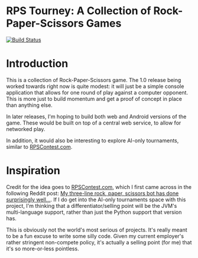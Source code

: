 RPS Tourney: A Collection of Rock-Paper-Scissors Games
======================================================

[![Build Status](https://justdavis.com/jenkins/buildStatus/icon?job=rps-tourney)](https://justdavis.com/jenkins/job/rps-tourney/)

# Introduction

This is a collection of Rock-Paper-Scissors game. The 1.0 release being worked towards right now is quite modest: it will just be a simple console application that allows for one round of play against a computer opponent. This is more just to build momentum and get a proof of concept in place than anything else.

In later releases, I'm hoping to build both web and Android versions of the game. These would be built on top of a central web service, to allow for networked play.

In addition, it would also be interesting to explore AI-only tournaments, similar to [RPSContest.com](http://www.rpscontest.com/).


# Inspiration

Credit for the idea goes to [RPSContest.com](http://www.rpscontest.com/), which I first came across in the following Reddit post: [My three-line rock, paper, scissors bot has done surprisingly well...](http://www.reddit.com/r/programming/comments/1nj3z6/my_threeline_rock_paper_scissors_bot_has_done/). If I do get into the AI-only tournaments space with this project, I'm thinking that a differentiator/selling point will be the JVM's multi-language support, rather than just the Python support that version has.

This is obviously not the world's most serious of projects. It's really meant to be a fun excuse to write some silly code. Given my current employer's rather stringent non-compete policy, it's actually a selling point (for me) that it's so more-or-less pointless.
